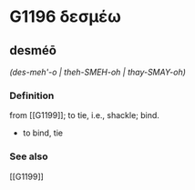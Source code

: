 # G1196 δεσμέω

## desméō

_(des-meh'-o | theh-SMEH-oh | thay-SMAY-oh)_

### Definition

from [[G1199]]; to tie, i.e., shackle; bind.

- to bind, tie

### See also

[[G1199]]

